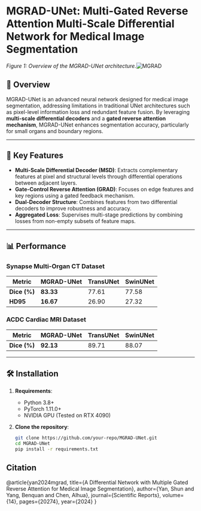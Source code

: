 # MGRAD-UNet: Multi-Gated Reverse Attention Multi-Scale Differential Network for Medical Image Segmentation

*Figure 1: Overview of the MGRAD-UNet architecture.*![MGRAD](https://github.com/user-attachments/assets/b86f175b-9c58-4b19-a587-5ced946482b9)


## 📌 Overview
MGRAD-UNet is an advanced neural network designed for medical image segmentation, addressing limitations in traditional UNet architectures such as pixel-level information loss and redundant feature fusion. By leveraging **multi-scale differential decoders** and a **gated reverse attention mechanism**, MGRAD-UNet enhances segmentation accuracy, particularly for small organs and boundary regions.

---

## 🚀 Key Features
- **Multi-Scale Differential Decoder (MSD)**: Extracts complementary features at pixel and structural levels through differential operations between adjacent layers.
- **Gate-Control Reverse Attention (GRAD)**: Focuses on edge features and key regions using a gated feedback mechanism.
- **Dual-Decoder Structure**: Combines features from two differential decoders to improve robustness and accuracy.
- **Aggregated Loss**: Supervises multi-stage predictions by combining losses from non-empty subsets of feature maps.

---

## 📊 Performance
### Synapse Multi-Organ CT Dataset
| Metric       | MGRAD-UNet | TransUNet | SwinUNet |
|--------------|------------|-----------|----------|
| **Dice (%)** | **83.33**  | 77.61     | 77.58    |
| **HD95**     | **16.67**  | 26.90     | 27.32    |

### ACDC Cardiac MRI Dataset
| Metric       | MGRAD-UNet | TransUNet | SwinUNet |
|--------------|------------|-----------|----------|
| **Dice (%)** | **92.13**  | 89.71     | 88.07    |

---

## 🛠️ Installation
1. **Requirements**:
   - Python 3.8+
   - PyTorch 1.11.0+
   - NVIDIA GPU (Tested on RTX 4090)

2. **Clone the repository**:
   ```bash
   git clone https://github.com/your-repo/MGRAD-UNet.git
   cd MGRAD-UNet
   pip install -r requirements.txt
   
## Citation
@article{yan2024mgrad,
  title={A Differential Network with Multiple Gated Reverse Attention for Medical Image Segmentation},
  author={Yan, Shun and Yang, Benquan and Chen, Alhua},
  journal={Scientific Reports},
  volume={14},
  pages={20274},
  year={2024}
}
